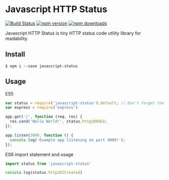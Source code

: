 # Javascript HTTP Status

[![Build Status](https://travis-ci.org/vaibhavmule/javscript-status.svg)](https://travis-ci.org/vaibhavmule/javascript-http-status)
[![npm version](https://img.shields.io/npm/v/javascript-status.svg)](https://www.npmjs.com/package/javascript-status)
[![npm downloads](https://img.shields.io/npm/dm/javascript-status.svg?maxAge=2592000)](https://www.npmjs.com/package/javascript-status)


Javascript HTTP Status is tiny HTTP status code utility library for readability.

## Install

```
$ npm i --save javascript-status
```

## Usage

ES5
```js
var status = require('javascript-status').default; // Don't forget the .default here.
var express = require('express')

app.get('/', function (req, res) {
  res.send('Hello World!', status.http200Ok);
});

app.listen(3000, function () {
  console.log('Example app listening on port 3000!');
});
```

ES6 import statement and usage
```js
import status from 'javascript-status'

console.log(status.http201Created)
```
